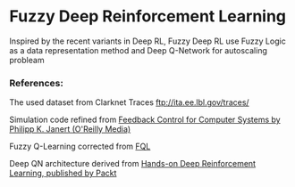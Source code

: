 # Fuzzy Deep Reinforcement Learning

Inspired by the recent variants in Deep RL, Fuzzy Deep RL use Fuzzy Logic as a data representation method and Deep Q-Network for autoscaling probleam

### References:
The used dataset from Clarknet Traces <ftp://ita.ee.lbl.gov/traces/>

Simulation code refined from [Feedback Control for Computer Systems by Philipp K. Janert (O'Reilly Media)](https://github.com/oreillymedia/feedback_control_for_computer_systems)

Fuzzy Q-Learning corrected from [FQL](https://github.com/seyedsaeidmasoumzadeh/Fuzzy-Q-Learning)

Deep QN architecture derived from [Hands-on Deep Reinforcement Learning, published by Packt](https://github.com/PacktPublishing/Deep-Reinforcement-Learning-Hands-On)

